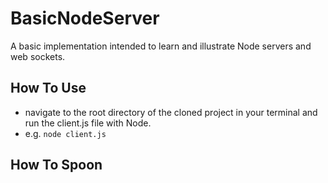 # BasicNodeServer
A basic implementation intended to learn and illustrate Node servers and web sockets.

## How To Use
- navigate to the root directory of the cloned project in your terminal and run the client.js file with Node.
- e.g. `node client.js`

## How To Spoon